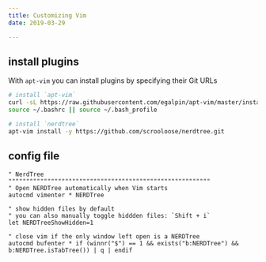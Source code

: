 ```yaml
---
title: Customizing Vim
date: 2019-03-29

---
```


## install plugins

With `apt-vim` you can install plugins by specifying their Git URLs

```bash
# install `apt-vim`
curl -sL https://raw.githubusercontent.com/egalpin/apt-vim/master/install.sh | sh
source ~/.bashrc || source ~/.bash_profile

# install `nerdtree`
apt-vim install -y https://github.com/scrooloose/nerdtree.git
```

## config file

```vimrc
" NerdTree
"""""""""""""""""""""""""""""""""""""""""""""""""""""""""
" Open NERDTree automatically when Vim starts
autocmd vimenter * NERDTree

" show hidden files by default
" you can also manually toggle hiddden files: `Shift + i`
let NERDTreeShowHidden=1

" close vim if the only window left open is a NERDTree
autocmd bufenter * if (winnr("$") == 1 && exists("b:NERDTree") && b:NERDTree.isTabTree()) | q | endif
```
